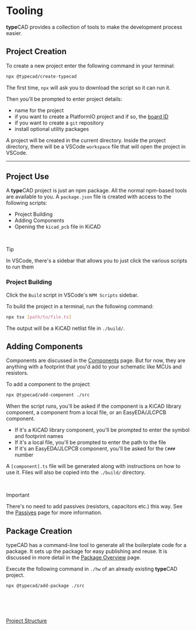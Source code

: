 <script lang="ts">
    import { ScrollArea } from "$lib/components/ui/scroll-area/index.js";
    import { buttonVariants } from "$lib/components/ui/button";
    import ChevronRight from "lucide-svelte/icons/chevron-right";
    let { data }: { data: PageData } = $props();
</script>

# Tooling

**type**CAD provides a collection of tools to make the development process easier.

## Project Creation
To create a new project enter the following command in your terminal:

<ScrollArea orientation="both">

```bash
npx @typecad/create-typecad
```
</ScrollArea>

The first time, `npx` will ask you to download the script so it can run it. 

Then you'll be prompted to enter project details:
- name for the project
- if you want to create a PlatformIO project and if so, the [board ID](https://docs.platformio.org/en/latest/boards/index.html)
- if you want to create a `git` repository
- install optional utility packages

A project will be created in the current directory. Inside the project directory, there will be a VSCode `workspace` file that will open the project in VSCode.

--- 

## Project Use
A **type**CAD project is just an npm package. All the normal npm-based tools are available to you. A `package.json` file is created with access to the following scripts:
- Project Building
- Adding Components
- Opening the `kicad_pcb` file in KiCAD

<br>

> [!tip]
> In VSCode, there's a sidebar that allows you to just click the various scripts to run them

### Project Building
Click the `Build` script in VSCode's `NPM Scripts` sidebar. 

To build the project in a terminal, run the following command:

<ScrollArea orientation="both">

```bash
npx tsx [path/to/file.ts]
```
</ScrollArea>

The output will be a KiCAD netlist file in `./build/`.


## Adding Components
Components are discussed in the [Components](/docs/components) page. But for now, they are anything with a footprint that you'd add to your schematic like MCUs and resistors.

To add a component to the project:
<ScrollArea orientation="both">

```bash
npx @typecad/add-component ./src
```
</ScrollArea>

When the script runs, you'll be asked if the component is a KiCAD library component, a component from a local file, or an EasyEDA/JLCPCB component.
- If it's a KiCAD library component, you'll be prompted to enter the symbol and footprint names
- If it's a local file, you'll be prompted to enter the path to the file
- If it's an EasyEDA/JLCPCB component, you'll be asked for the `C###` number


A `[component].ts` file will be generated along with instructions on how to use it. Files will also be copied into the `./build/` directory.

<br>

> [!important]
> There's no need to add passives (resistors, capacitors etc.) this way. See the  [Passives](/docs/passives) page for more information.

## Package Creation
typeCAD has a command-line tool to generate all the boilerplate code for a package. It sets up the package for easy publishing and reuse. It is discussed in more detail in the [Package Overview](/docs/package/overview) page.

Execute the following command in `./hw` of an already existing **type**CAD project.
<ScrollArea orientation="both">

```bash
npx @typecad/add-package ./src
```
</ScrollArea>

<div class="relative">
<br/>
<br/>
<br/>
    <p class="absolute right-0">
       <a href="/docs/project-structure" class={buttonVariants({ variant: "outline" })}>Project Structure<ChevronRight /></a>
    </p>
</div>